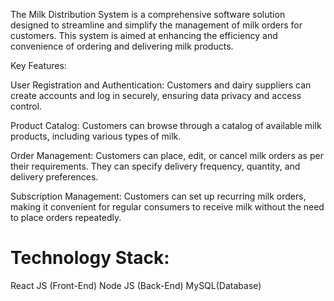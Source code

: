 The Milk Distribution System is a comprehensive software solution designed to streamline and simplify the management of milk orders for customers. This system is aimed at enhancing the efficiency and convenience of ordering and delivering milk products.

Key Features:

User Registration and Authentication: 
Customers and dairy suppliers can create accounts and log in securely, ensuring data privacy and access control.

Product Catalog:
Customers can browse through a catalog of available milk products, including various types of milk.

Order Management:
Customers can place, edit, or cancel milk orders as per their requirements. They can specify delivery frequency, quantity, and delivery preferences.

Subscription Management: 
Customers can set up recurring milk orders, making it convenient for regular consumers to receive milk without the need to place orders repeatedly.


# Technology Stack:
React JS (Front-End)
Node JS (Back-End)
MySQL(Database)

